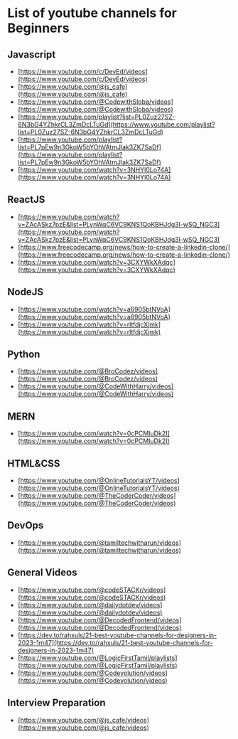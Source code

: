 # List of youtube channels for Beginners

## Javascript
- [https://www.youtube.com/c/DevEd/videos](https://www.youtube.com/c/DevEd/videos)<br>
- [https://www.youtube.com/@js_cafe](https://www.youtube.com/@js_cafe)<br>
- [https://www.youtube.com/@CodewithSloba/videos](https://www.youtube.com/@CodewithSloba/videos)<br>
- [https://www.youtube.com/playlist?list=PL0Zuz27SZ-6N3bG4YZhkrCL3ZmDcLTuGd](https://www.youtube.com/playlist?list=PL0Zuz27SZ-6N3bG4YZhkrCL3ZmDcLTuGd)<br>
- [https://www.youtube.com/playlist?list=PL7pEw9n3GkoW5bYOhVAtmJlak3ZK7SaDf](https://www.youtube.com/playlist?list=PL7pEw9n3GkoW5bYOhVAtmJlak3ZK7SaDf)<br>
- [https://www.youtube.com/watch?v=3NHYl0Lo74A](https://www.youtube.com/watch?v=3NHYl0Lo74A)<br>

## ReactJS
- [https://www.youtube.com/watch?v=ZAcASkz7pzE&list=PLynWqC6VC9KNS1QoKBHJdg3l-wSQ_NGC3](https://www.youtube.com/watch?v=ZAcASkz7pzE&list=PLynWqC6VC9KNS1QoKBHJdg3l-wSQ_NGC3)<br>
- [https://www.freecodecamp.org/news/how-to-create-a-linkedin-clone/](https://www.freecodecamp.org/news/how-to-create-a-linkedin-clone/)<br>
- [https://www.youtube.com/watch?v=3CXYWkXAdqc](https://www.youtube.com/watch?v=3CXYWkXAdqc)<br>

## NodeJS
- [https://www.youtube.com/watch?v=a6905btNVoA](https://www.youtube.com/watch?v=a6905btNVoA)<br>
- [https://www.youtube.com/watch?v=rltfdjcXjmk](https://www.youtube.com/watch?v=rltfdjcXjmk)<br>

## Python
- [https://www.youtube.com/@BroCodez/videos](https://www.youtube.com/@BroCodez/videos)<br>
- [https://www.youtube.com/@CodeWithHarry/videos](https://www.youtube.com/@CodeWithHarry/videos)<br>

## MERN
- [https://www.youtube.com/watch?v=0cPCMIuDk2I](https://www.youtube.com/watch?v=0cPCMIuDk2I)<br>

## HTML&CSS
- [https://www.youtube.com/@OnlineTutorialsYT/videos](https://www.youtube.com/@OnlineTutorialsYT/videos)<br>
- [https://www.youtube.com/@TheCoderCoder/videos](https://www.youtube.com/@TheCoderCoder/videos)<br>

## DevOps
- [https://www.youtube.com/@tamiltechwitharun/videos](https://www.youtube.com/@tamiltechwitharun/videos)<br>

## General Videos
- [https://www.youtube.com/@codeSTACKr/videos](https://www.youtube.com/@codeSTACKr/videos)<br>
- [https://www.youtube.com/@dailydotdev/videos](https://www.youtube.com/@dailydotdev/videos)<br>
- [https://www.youtube.com/@DecodedFrontend/videos](https://www.youtube.com/@DecodedFrontend/videos)<br>
- [https://dev.to/rahxuls/21-best-youtube-channels-for-designers-in-2023-1m47](https://dev.to/rahxuls/21-best-youtube-channels-for-designers-in-2023-1m47)<br>
- [https://www.youtube.com/@LogicFirstTamil/playlists](https://www.youtube.com/@LogicFirstTamil/playlists)<br>
- [https://www.youtube.com/@Codevolution/videos](https://www.youtube.com/@Codevolution/videos)<br>

## Interview Preparation
- [https://www.youtube.com/@js_cafe/videos](https://www.youtube.com/@js_cafe/videos)<br>
